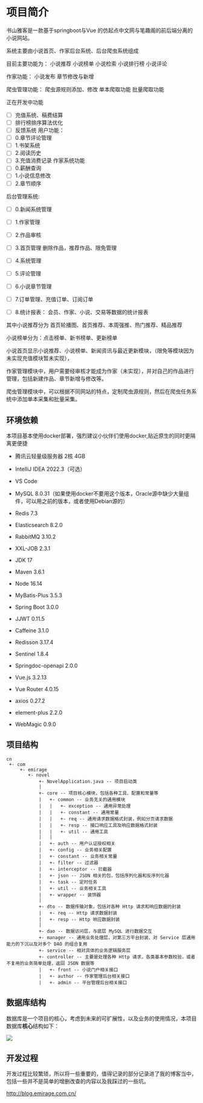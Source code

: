 # 项目简介

书山雅客是一款基于springboot与Vue 的仿起点中文网与笔趣阁的前后端分离的小说网站。



系统主要由小说首页、作家后台系统、后台爬虫系统组成

目前主要功能为：
小说推荐
小说榜单
小说检索
小说排行榜
小说评论

作家功能：
小说发布
章节修改与新增

爬虫管理功能：
爬虫源规则添加、修改
单本爬取功能
批量爬取功能




正在开发中功能

- [ ] 充值系统、稿费结算
- [ ] 排行榜排序算法优化
- [ ] 反馈系统
用户功能：
- [ ] 0.章节评论管理
- [ ] 1.书架系统
- [ ] 2.阅读历史
- [ ] 3.充值消费记录
作家系统功能
- [ ] 0.薪酬查询
- [ ] 1.小说信息修改
- [ ] 2.章节顺序

后台管理系统:
- [ ] 0.新闻系统管理
- [ ] 1.作家管理
- [ ] 2.作品审核
- [ ] 3.首页管理 删除作品，推荐作品、限免管理
- [ ] 4.系统管理
- [ ] 5.评论管理
- [ ] 6.小说章节管理
- [ ] 7.订单管理、充值订单、订阅订单
- [ ] 8.统计报表： 会员、作家、小说、交易等数据的统计报表


其中小说推荐分为 首页轮播图、首页推荐、本周强推、热门推荐、精品推荐

小说榜单分为：点击榜单、新书榜单、更新榜单

小说首页显示小说推荐、小说榜单、新闻资讯与最近更新模块，（限免等模块因为未实现充值模块暂未实现），

作家管理模块中，用户需要经审核才能成为作家（未实现），并对自己的作品进行管理，包括新建作品、章节新增与修改等。

爬虫管理模块中，可以根据不同网站的特点，定制爬虫源规则，然后在爬虫任务系统中添加单本采集和批量采集。

## 环境依赖

本项目基本使用docker部署，强烈建议小伙伴们使用docker,贴近原生的同时更隔离更便捷

- 腾讯云轻量级服务器 2核 4GB
- IntelliJ IDEA 2022.3（可选）
- VS Code

- MySQL 8.0.31（如果使用docker不要用这个版本，Oracle源中缺少大量组件，可以用之前的版本，或者使用Debian源的）
- Redis 7.3
- Elasticsearch 8.2.0
- RabbitMQ 3.10.2
- XXL-JOB 2.3.1
- JDK 17
- Maven 3.6.1
- Node 16.14
- MyBatis-Plus	3.5.3
- Spring Boot  3.0.0
- JJWT	0.11.5
- Caffeine	3.1.0
- Redisson	3.17.4
- Sentinel	1.8.4
- Springdoc-openapi  2.0.0
- Vue.js	3.2.13
- Vue Router	4.0.15
- axios	0.27.2
- element-plus	2.2.0
- WebMagic 0.9.0



## 项目结构

```
cn
 +- com
     +- emirage   
        +- novel
            +- NovelApplication.java -- 项目启动类
            |
            +- core -- 项目核心模块，包括各种工具、配置和常量等
            |   +- common -- 业务无关的通用模块
            |   |   +- exception -- 通用异常处理
            |   |   +- constant -- 通用常量   
            |   |   +- req -- 通用请求数据格式封装，例如分页请求数据  
            |   |   +- resp -- 接口响应工具及响应数据格式封装 
            |   |   +- util -- 通用工具   
            |   | 
            |   +- auth -- 用户认证授权相关
            |   +- config -- 业务相关配置
            |   +- constant -- 业务相关常量         
            |   +- filter -- 过滤器 
            |   +- interceptor -- 拦截器
            |   +- json -- JSON 相关的包，包括序列化器和反序列化器
            |   +- task -- 定时任务
            |   +- util -- 业务相关工具 
            |   +- wrapper -- 装饰器
            |
            +- dto -- 数据传输对象，包括对各种 Http 请求和响应数据的封装
            |   +- req -- Http 请求数据封装
            |   +- resp -- Http 响应数据封装
            |
            +- dao -- 数据访问层，与底层 MySQL 进行数据交互
            +- manager -- 通用业务处理层，对第三方平台封装、对 Service 层通用能力的下沉以及对多个 DAO 的组合复用 
            +- service -- 相对具体的业务逻辑服务层  
            +- controller -- 主要是处理各种 Http 请求，各类基本参数校验，或者不复用的业务简单处理，返回 JSON 数据等
            |   +- front -- 小说门户相关接口
            |   +- author -- 作家管理后台相关接口
            |   +- admin -- 平台管理后台相关接口

```







## 数据库结构

数据库是一个项目的核心，考虑到未来的可扩展性，以及业务的使用情况，本项目数据库**核心**结构如下：

![](https://emirage-picgo.oss-cn-beijing.aliyuncs.com/image/novel-%E7%AC%AC%202%20%E9%A1%B5.jpg)




## 开发过程

开发过程比较繁琐，所以将一些重要的，值得记录的部分记录进了我的博客当中，包括一些并不是简单的增删改查的内容以及我踩过的一些坑。

http://blog.emirage.com.cn/

